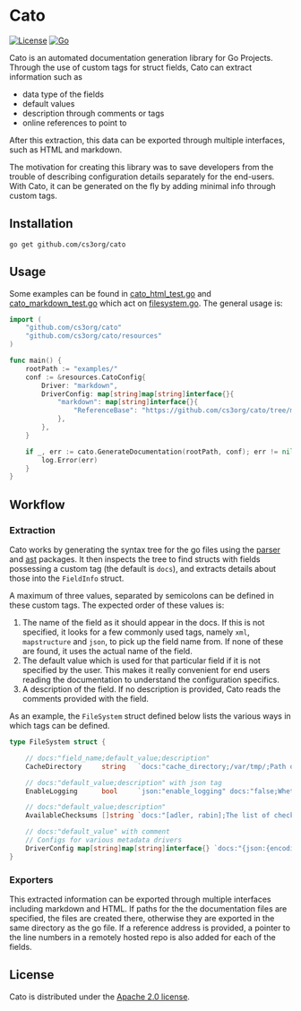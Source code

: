 # Cato

[![License](https://img.shields.io/badge/License-Apache%202.0-blue.svg)](https://opensource.org/licenses/Apache-2.0)
[![Go](https://github.com/cs3org/cato/workflows/Go/badge.svg)](https://github.com/cs3org/cato/actions)

Cato is an automated documentation generation library for Go Projects. Through the use of custom tags for struct fields, Cato can extract information such as
- data type of the fields
- default values
- description through comments or tags
- online references to point to

After this extraction, this data can be exported through multiple interfaces, such as HTML and markdown.

The motivation for creating this library was to save developers from the trouble of describing configuration details separately for the end-users. With Cato, it can be generated on the fly by adding minimal info through custom tags.


## Installation

`go get github.com/cs3org/cato`


## Usage

Some examples can be found in [cato_html_test.go](cato_html_test.go) and [cato_markdown_test.go](cato_markdown_test.go) which act on [filesystem.go](examples/filesystem.go). The general usage is:

```go
import (
	"github.com/cs3org/cato"
	"github.com/cs3org/cato/resources"
)

func main() {
	rootPath := "examples/"
	conf := &resources.CatoConfig{
		Driver: "markdown",
		DriverConfig: map[string]map[string]interface{}{
			"markdown": map[string]interface{}{
				"ReferenceBase": "https://github.com/cs3org/cato/tree/master/examples",
			},
		},
	}

	if _, err := cato.GenerateDocumentation(rootPath, conf); err != nil {
		log.Error(err)
	}
}
```

## Workflow

### Extraction

Cato works by generating the syntax tree for the go files using the [parser](https://golang.org/pkg/go/parser/) and [ast](https://golang.org/pkg/go/ast/) packages. It then inspects the tree to find structs with fields possessing a custom tag (the default is `docs`), and extracts details about those into the `FieldInfo` struct.

A maximum of three values, separated by semicolons can be defined in these custom tags. The expected order of these values is:
1. The name of the field as it should appear in the docs. If this is not specified, it looks for a few commonly used tags, namely `xml`, `mapstructure` and `json`, to pick up the field name from. If none of these are found, it uses the actual name of the field.
2. The default value which is used for that particular field if it is not specified by the user. This makes it really convenient for end users reading the documentation to understand the configuration specifics.
3. A description of the field. If no description is provided, Cato reads the comments provided with the field.

As an example, the `FileSystem` struct defined below lists the various ways in which tags can be defined.

```go
type FileSystem struct {

	// docs:"field_name;default_value;description"
	CacheDirectory     string   `docs:"cache_directory;/var/tmp/;Path of cache directory"`

	// docs:"default_value;description" with json tag
	EnableLogging      bool     `json:"enable_logging" docs:"false;Whether to enable logging"`

	// docs:"default_value;description"
	AvailableChecksums []string `docs:"[adler, rabin];The list of checksums provided by the file system"`

	// docs:"default_value" with comment
	// Configs for various metadata drivers
	DriverConfig map[string]map[string]interface{} `docs:"{json:{encoding: UTF8}, xml:{encoding: ASCII}}"`
}
```

### Exporters

This extracted information can be exported through multiple interfaces including markdown and HTML. If paths for the the documentation files are specified, the files are created there, otherwise they are exported in the same directory as the go file. If a reference address is provided, a pointer to the line numbers in a remotely hosted repo is also added for each of the fields.


## License

Cato is distributed under the [Apache 2.0 license](https://github.com/cs3org/cato/blob/master/LICENSE).
